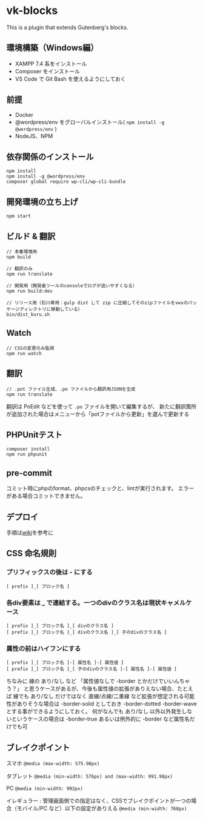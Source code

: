 # vk-blocks

This is a plugin that extends Gutenberg's blocks.

## 環境構築（Windows編）
- XAMPP 7.4 系をインストール
- Composer をインストール
- VS Code で Git Bash を使えるようにしておく

## 前提
- Docker
- @wordpress/env をグローバルインストール( ```npm install -g @wordpress/env``` )
- NodeJS、NPM

## 依存関係のインストール
```
npm install
npm install -g @wordpress/env
composer global require wp-cli/wp-cli-bundle
```

## 開発環境の立ち上げ
```
npm start
```

## ビルド & 翻訳
```
// 本番環境用
npm build

// 翻訳のみ
npm run translate

// 開発用（開発者ツールのconsoleでログが追いやすくなる）
npm run build:dev

// リリース用（石川専用：gulp dist して zip に圧縮してそのzipファイルをvwsのパッケージディレクトリに移動している）
bin/dist_kuru.sh
```

## Watch
```
// CSSの変更のみ監視
npm run watch
```

## 翻訳

```
// .pot ファイル生成、.po ファイルから翻訳用JSONを生成
npm run translate
```

翻訳は PoEdit などを使って `.po` ファイルを開いて編集するが、
新たに翻訳箇所が追加された場合はメニューから「potファイルから更新」を選んで更新する

## PHPUnitテスト

```
composer install
npm run phpunit
```

## pre-commit
コミット時にphpのformat、phpcsのチェックと、lintが実行されます。
エラーがある場合コミットできません。

## デプロイ
手順は[wiki](https://github.com/vektor-inc/vk-blocks-pro/wiki/%E3%83%87%E3%83%97%E3%83%AD%E3%82%A4)を参考に


## CSS 命名規則

### プリフィックスの後は - にする
```
[ prefix ]_[ ブロック名 ]
```

### 各div要素は _ で連結する。一つのdivのクラス名は現状キャメルケース
```
[ prefix ]_[ ブロック名 ]_[ divのクラス名 ]
[ prefix ]_[ ブロック名 ]_[ divのクラス名 ]_[ 子のdivのクラス名 ]
```

### 属性の前はハイフンにする
```
[ prefix ]_[ ブロック名 ]-[ 属性名 ]-[ 属性値 ]
[ prefix ]_[ ブロック名 ]_[ 子のdivのクラス名 ]-[ 属性名 ]-[ 属性値 ]
```

ちなみに 線の あり/なし など
「属性値なしで -border とかだけでいいんちゃう？」
と思うケースがあるが、今後も属性値の拡張がありえない場合、たとえば
線でも あり/なし だけではなく 直線/点線/二重線 など拡張が想定される可能性がありそうな場合は
-border-solid としておき -border-dotted -border-wave とする事ができるようにしておく。
何がなんでも あり/なし 以外以外発生しないというケースの場合は -border-true あるいは例外的に -border など属性名だけでも可

## ブレイクポイント

スマホ
`@media (max-width: 575.98px)`

タブレット
`@media (min-width: 576px) and (max-width: 991.98px)`

PC
`@media (min-width: 992px)`

イレギュラー : 管理画面側での指定はなく、CSSでブレイクポイントが一つの場合（モバイル/PC など）以下の設定がありえる
`@media (min-width: 768px)`
